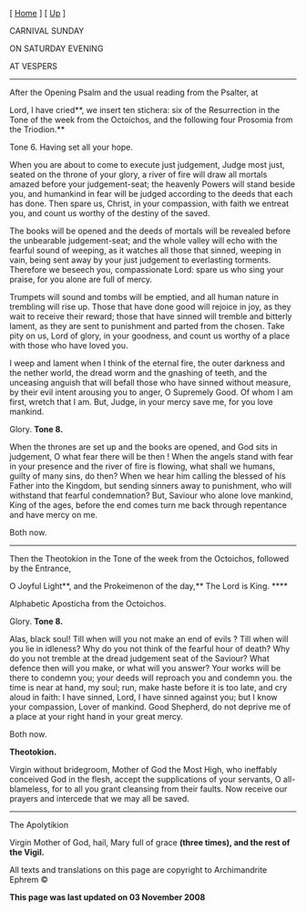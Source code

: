 \[ [Home](index.md) \] \[ [Up](carnival_week.md) \]

CARNIVAL SUNDAY

ON SATURDAY EVENING

AT VESPERS

****

After the Opening Psalm and the usual reading from the Psalter, at

Lord, I have cried**, we insert ten stichera: six of the Resurrection in the Tone of the week from the Octoichos, and the following four Prosomia from the Triodion.**

Tone 6. Having set all your hope.

When you are about to come to execute just judgement, Judge most just, seated on the throne of your glory, a river of fire will draw all mortals amazed before your judgement-seat; the heavenly Powers will stand beside you, and humankind in fear will be judged according to the deeds that each has done. Then spare us, Christ, in your compassion, with faith we entreat you, and count us worthy of the destiny of the saved.

The books will be opened and the deeds of mortals will be revealed before the unbearable judgement-seat; and the whole valley will echo with the fearful sound of weeping, as it watches all those that sinned, weeping in vain, being sent away by your just judgement to everlasting torments. Therefore we beseech you, compassionate Lord: spare us who sing your praise, for you alone are full of mercy.

Trumpets will sound and tombs will be emptied, and all human nature in trembling will rise up. Those that have done good will rejoice in joy, as they wait to receive their reward; those that have sinned will tremble and bitterly lament, as they are sent to punishment and parted from the chosen. Take pity on us, Lord of glory, in your goodness, and count us worthy of a place with those who have loved you.

I weep and lament when I think of the eternal fire, the outer darkness and the nether world, the dread worm and the gnashing of teeth, and the unceasing anguish that will befall those who have sinned without measure, by their evil intent arousing you to anger, O Supremely Good. Of whom I am first, wretch that I am. But, Judge, in your mercy save me, for you love mankind.

Glory. **Tone 8.**

When the thrones are set up and the books are opened, and God sits in judgement, O what fear there will be then ! When the angels stand with fear in your presence and the river of fire is flowing, what shall we humans, guilty of many sins, do then? When we hear him calling the blessed of his Father into the Kingdom, but sending sinners away to punishment, who will withstand that fearful condemnation? But, Saviour who alone love mankind, King of the ages, before the end comes turn me back through repentance and have mercy on me.

Both now.

****

Then the Theotokion in the Tone of the week from the Octoichos, followed by the Entrance,

O Joyful Light**, and the Prokeimenon of the day,** The Lord is King. ****

Alphabetic Aposticha from the Octoichos.

Glory. **Tone 8.**

Alas, black soul! Till when will you not make an end of evils ? Till when will you lie in idleness? Why do you not think of the fearful hour of death? Why do you not tremble at the dread judgement seat of the Saviour? What defence then will you make, or what will you answer? Your works will be there to condemn you; your deeds will reproach you and condemn you. the time is near at hand, my soul; run, make haste before it is too late, and cry aloud in faith: I have sinned, Lord, I have sinned against you; but I know your compassion, Lover of mankind. Good Shepherd, do not deprive me of a place at your right hand in your great mercy.

Both now.

**Theotokion.**

Virgin without bridegroom, Mother of God the Most High, who ineffably conceived God in the flesh, accept the supplications of your servants, O all-blameless, for to all you grant cleansing from their faults. Now receive our prayers and intercede that we may all be saved.

****

The Apolytikion

Virgin Mother of God, hail, Mary full of grace **(three times), and the rest of the Vigil.**

All texts and translations on this page are copyright to Archimandrite Ephrem ©

**This page was last updated on 03 November 2008**

